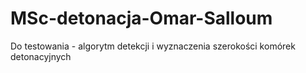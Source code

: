 # MSc-detonacja-Omar-Salloum
Do testowania - algorytm detekcji i wyznaczenia szerokości komórek detonacyjnych
